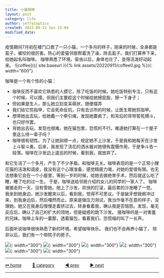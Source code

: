 ```yaml
---
title: 小猫咖啡
layout: post
category: life
author: jeffatoptics
created: 2022-09-11 Sun 15:04
modified_date:
---
```

疫情期间7月初在楼门口救了一只小猫，一个多月的样子，刚来的时候，全身都是虱子，被咬的很厉害。热心的爱猫邻居帮着洗了澡，除去虱子。我们打算养下来，给她起名叫咖啡。
咖啡熟悉了环境，驱虫以后，身体也壮了，变得活泼好动起来。
![coffee]({{ site.baseurl }}{% link assets/20220911/coffee0.jpg %}){: width="600"}

咖啡是一个有个性的小猫：
- 咖啡反而不喜欢它熟悉的人摸它，除了吃饭的时候。她吃饭特别专注，只有这个时候，可以摸。但我们主要趁这个时候给她擦屁股，擦一下身子；
- 但如果是生人，那么她立刻变呆萌状，随便摆弄
- 我们给它剪指甲，它会死命反抗，只有去诊所的时候，让医生帮她剪指甲。
- 想带她出去玩，给她戴一个牵引绳，发现她要疯了，和背后的背带誓死搏斗，也只好作罢。
- 背她出去玩，发现也很难。她在猫包里，恐慌的不行。难道她打算在一个屋子里这么待一辈子吗？
- 咖啡很有韧性。为了让她驯顺一点，规定她不上沙发，于是我和她每天在沙发上斗智斗勇。后来，我发现了浇花的洒水器对她很有震慑作用，于是争斗告一段落。咖啡在沙发边上逡巡的时候，看到我，就放弃了。

和它生活了一个多月，产生了不少矛盾。和咖啡无关。咖啡表现的是一个正常小狸花猫的活泼和调皮，我没有这个心理准备，感觉精疲力竭，对她的爱很有限。也无法想象它会在一个小屋里，等到一岁的时候，给她去做绝育手术，然后就这么吃了睡，睡了吃的过一生。
于是，咖啡送给邻居介绍的女儿的同学的一家人了。
咖啡被接走的一天，没有管她。她上了沙发，欢快的打滚，最后累的沙发睡了一觉。 我坐到她身边，她沙发醒来以后，看到我，觉得不可思议。于是龇牙想我俯冲过来，到我身边后，然后嘎然而止。原来是做压力测试，我当作毫不在意的样子，没理她。她又在我身后慢慢走着挤过去，转身看着我，确认我是否恼怒。发现，毫无反应后，确认了自己的扩大的领地，但是疑惑的跳下沙发。
接咖啡的是一对害羞的兄妹。咖啡上车的一霎那，透着猫包，看着我们，恐慌喵的叫了一长声。

后面听说咖啡很快熟悉了新的环境。希望咖啡快乐。
我们也不会再养小猫了， 除非以后，我们有一个带院子的房子。

![](../assets/20220911/coffee6.jpg){: width="300"}
![](../assets/20220911/coffee1.jpg){: width="300"}
![](../assets/20220911/coffee2.jpg){: width="300"}
![](../assets/20220911/coffee3.jpg){: width="300"}
![](../assets/20220911/coffee4.jpg){: width="300"}
![](../assets/20220911/coffee5.jpg){: width="300"}

---

[⏮ home](../index.md) &nbsp; &nbsp; &nbsp; &nbsp; [🔀 category](../category.md) &nbsp; &nbsp; &nbsp; &nbsp; [◀️ prev]() &nbsp; &nbsp; &nbsp; &nbsp; [▶️ next]()

---
